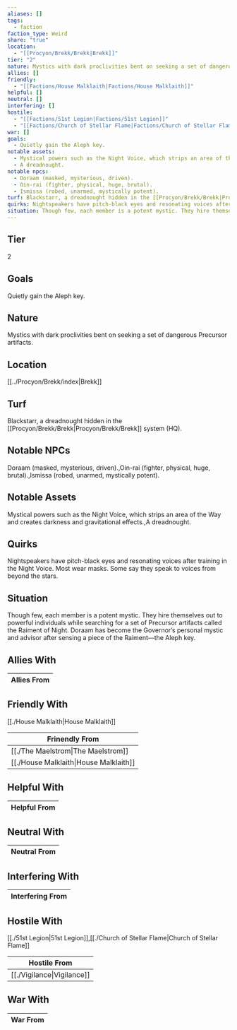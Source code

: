 ```yaml
---
aliases: []
tags:
  - faction
faction_type: Weird
share: "true"
location:
  - "[[Procyon/Brekk/Brekk|Brekk]]"
tier: "2"
nature: Mystics with dark proclivities bent on seeking a set of dangerous Precursor artifacts.
allies: []
friendly:
  - "[[Factions/House Malklaith|Factions/House Malklaith]]"
helpful: []
neutral: []
interfering: []
hostile:
  - "[[Factions/51st Legion|Factions/51st Legion]]"
  - "[[Factions/Church of Stellar Flame|Factions/Church of Stellar Flame]]"
war: []
goals:
  - Quietly gain the Aleph key.
notable assets:
  - Mystical powers such as the Night Voice, which strips an area of the Way and creates darkness and gravitational effects.
  - A dreadnought.
notable npcs:
  - Doraam (masked, mysterious, driven).
  - Oin-rai (fighter, physical, huge, brutal).
  - Ismissa (robed, unarmed, mystically potent).
turf: Blackstarr, a dreadnought hidden in the [[Procyon/Brekk/Brekk|Procyon/Brekk/Brekk]] system (HQ).
quirks: Nightspeakers have pitch-black eyes and resonating voices after training in the Night Voice. Most wear masks. Some say they speak to voices from beyond the stars.
situation: Though few, each member is a potent mystic. They hire themselves out to powerful individuals while searching for a set of Precursor artifacts called the Raiment of Night. Doraam has become the Governor’s personal mystic and advisor after sensing a piece of the Raiment—the Aleph key.
---
```

## Tier

2

## Goals

Quietly gain the Aleph key.

## Nature

Mystics with dark proclivities bent on seeking a set of dangerous Precursor artifacts.

## Location

[[../Procyon/Brekk/index|Brekk]]

## Turf

Blackstarr, a dreadnought hidden in the [[Procyon/Brekk/Brekk|Procyon/Brekk/Brekk]] system (HQ).

## Notable NPCs

Doraam (masked, mysterious, driven).,Oin-rai (fighter, physical, huge, brutal).,Ismissa (robed, unarmed, mystically potent).

## Notable Assets

Mystical powers such as the Night Voice, which strips an area of the Way and creates darkness and gravitational effects.,A dreadnought.

## Quirks

Nightspeakers have pitch-black eyes and resonating voices after training in the Night Voice. Most wear masks. Some say they speak to voices from beyond the stars.

## Situation

Though few, each member is a potent mystic. They hire themselves out to powerful individuals while searching for a set of Precursor artifacts called the Raiment of Night. Doraam has become the Governor’s personal mystic and advisor after sensing a piece of the Raiment—the Aleph key.

## Allies With



| Allies From |
| ----------- |


## Friendly With

[[./House Malklaith|House Malklaith]]

| Frinendly From                                   |
| ------------------------------------------------ |
| [[./The Maelstrom\|The Maelstrom]]     |
| [[./House Malklaith\|House Malklaith]] |


## Helpful With



| Helpful From |
| ------------ |


## Neutral With




| Neutral From |
| ------------ |



## Interfering With




| Interfering From |
| ---------------- |



## Hostile With

[[./51st Legion|51st Legion]],[[./Church of Stellar Flame|Church of Stellar Flame]]


| Hostile From                         |
| ------------------------------------ |
| [[./Vigilance\|Vigilance]] |



## War With



| War From |
| -------- |

